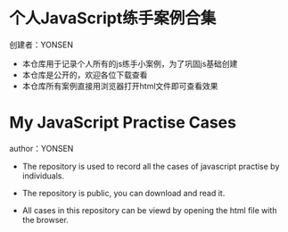 # 个人JavaScript练手案例合集

创建者：YONSEN



- 本仓库用于记录个人所有的js练手小案例，为了巩固js基础创建
- 本仓库是公开的，欢迎各位下载查看
- 本仓库所有案例直接用浏览器打开html文件即可查看效果



# My JavaScript Practise Cases

author：YONSEN

- The repository is used to record all the cases of javascript practise by individuals.

- The repository is public, you can download and read it.
- All cases in this repository can be viewd by opening the html file with the browser.